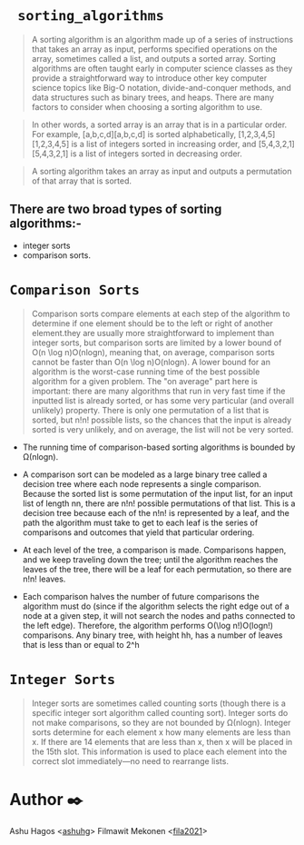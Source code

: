 
# ``` sorting_algorithms```

> A sorting algorithm is an algorithm made up of a series of instructions that takes an array as input, performs specified operations on the array, sometimes called a list,     and outputs a sorted array. Sorting algorithms are often taught early in computer science classes as they provide a straightforward way to introduce other key computer       science topics like Big-O notation, divide-and-conquer methods, and data structures such as binary trees, and heaps. There are many factors to consider when choosing a       sorting algorithm to use.


> In other words, a sorted array is an array that is in a particular order. For example, [a,b,c,d][a,b,c,d] is sorted alphabetically, [1,2,3,4,5][1,2,3,4,5] is a list of       integers sorted in increasing order, and [5,4,3,2,1][5,4,3,2,1] is a list of integers sorted in decreasing order.

> A sorting algorithm takes an array as input and outputs a permutation of that array that is sorted.

## There are two broad types of sorting algorithms:- 
- integer sorts 
- comparison sorts.

# ``` Comparison Sorts ```

> Comparison sorts compare elements at each step of the algorithm to determine if one element should be to the left or right of another element.they are usually more straightforward to implement than integer sorts, but comparison sorts are limited by a lower bound of O(n \log n)O(nlogn), meaning that, on average, comparison sorts cannot be faster than O(n \log n)O(nlogn). A lower bound for an algorithm is the worst-case running time of the best possible algorithm for a given problem. The "on average" part here is important: there are many algorithms that run in very fast time if the inputted list is already sorted, or has some very particular (and overall unlikely) property. There is only one permutation of a list that is sorted, but n!n! possible lists, so the chances that the input is already sorted is very unlikely, and on average, the list will not be very sorted.
- The running time of comparison-based sorting algorithms is bounded by Ω(nlogn).

- A comparison sort can be modeled as a large binary tree called a decision tree where each node represents a single comparison. Because the sorted list is some permutation of the input list, for an input list of length nn, there are n!n! possible permutations of that list. This is a decision tree because each of the n!n! is represented by a leaf, and the path the algorithm must take to get to each leaf is the series of comparisons and outcomes that yield that particular ordering.

- At each level of the tree, a comparison is made. Comparisons happen, and we keep traveling down the tree; until the algorithm reaches the leaves of the tree, there will be a leaf for each permutation, so there are n!n! leaves.

- Each comparison halves the number of future comparisons the algorithm must do (since if the algorithm selects the right edge out of a node at a given step, it will not search the nodes and paths connected to the left edge). Therefore, the algorithm performs O(\log n!)O(logn!) comparisons. Any binary tree, with height hh, has a number of leaves that is less than or equal to 2^h
 
# ``` Integer Sorts ```

> Integer sorts are sometimes called counting sorts (though there is a specific integer sort algorithm called counting sort). Integer sorts do not make comparisons, so they are not bounded by Ω(nlogn). Integer sorts determine for each element x how many elements are less than x. If there are 14 elements that are less than x, then x will be placed in the 15th slot. This information is used to place each element into the correct slot immediately—no need to rearrange lists.

# Author :black_nib:
Ashu Hagos <[ashuhg](https://github.com/ashuhg)>
Filmawit Mekonen <[fila2021](https://github.com/fila2021)>
